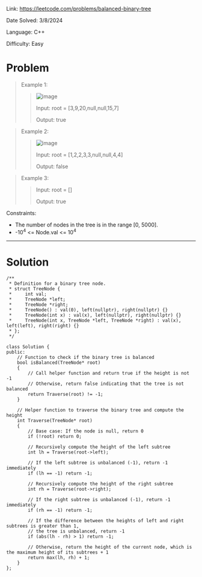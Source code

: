 Link:  https://leetcode.com/problems/balanced-binary-tree

Date Solved: 3/8/2024

Language: C++

Difficulty: Easy

# Problem

>Example 1:
>
>>![image](https://github.com/BrianDang03/Leet-Code-Solved/assets/124744302/5835024d-b418-44cd-871d-242894cb3095)
>>
>>Input: root = [3,9,20,null,null,15,7]
>>
>>Output: true

>Example 2:
>
>>![image](https://github.com/BrianDang03/Leet-Code-Solved/assets/124744302/06a7c733-edd7-4bdd-9e59-517c8ba29bb9)
>>
>>Input: root = [1,2,2,3,3,null,null,4,4]
>>
>>Output: false

>Example 3:
>
>>Input: root = []
>>
>>Output: true
 
Constraints:

- The number of nodes in the tree is in the range [0, 5000].
- -10<sup>4</sup> <= Node.val <= 10<sup>4</sup>

---

# Solution

```
/**
 * Definition for a binary tree node.
 * struct TreeNode {
 *     int val;
 *     TreeNode *left;
 *     TreeNode *right;
 *     TreeNode() : val(0), left(nullptr), right(nullptr) {}
 *     TreeNode(int x) : val(x), left(nullptr), right(nullptr) {}
 *     TreeNode(int x, TreeNode *left, TreeNode *right) : val(x), left(left), right(right) {}
 * };
 */

class Solution {
public:
    // Function to check if the binary tree is balanced
    bool isBalanced(TreeNode* root) 
    {
        // Call helper function and return true if the height is not -1
        // Otherwise, return false indicating that the tree is not balanced
        return Traverse(root) != -1;
    }

    // Helper function to traverse the binary tree and compute the height
    int Traverse(TreeNode* root)
    {
        // Base case: If the node is null, return 0
        if (!root) return 0;
        
        // Recursively compute the height of the left subtree
        int lh = Traverse(root->left);
        
        // If the left subtree is unbalanced (-1), return -1 immediately
        if (lh == -1) return -1;
        
        // Recursively compute the height of the right subtree
        int rh = Traverse(root->right);
        
        // If the right subtree is unbalanced (-1), return -1 immediately
        if (rh == -1) return -1;
        
        // If the difference between the heights of left and right subtrees is greater than 1,
        // the tree is unbalanced, return -1
        if (abs(lh - rh) > 1) return -1;
        
        // Otherwise, return the height of the current node, which is the maximum height of its subtrees + 1
        return max(lh, rh) + 1;
    }
};
```
